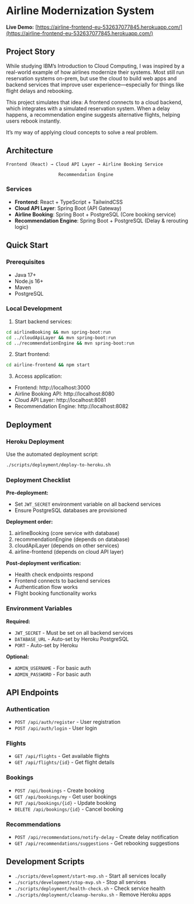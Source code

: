 # Airline Modernization System

**Live Demo:** [https://airline-frontend-eu-532637077845.herokuapp.com/](https://airline-frontend-eu-532637077845.herokuapp.com/)

## Project Story
While studying IBM’s Introduction to Cloud Computing, I was inspired by a real-world example of how airlines modernize their systems. 
Most still run reservation systems on-prem, but use the cloud to build web apps and backend services that improve user experience—especially for things like flight delays and rebooking.

This project simulates that idea:
A frontend connects to a cloud backend, which integrates with a simulated reservation system. When a delay happens, a recommendation engine suggests alternative flights, helping users rebook instantly.

It’s my way of applying cloud concepts to solve a real problem.




## Architecture

```
Frontend (React) → Cloud API Layer → Airline Booking Service
                              ↓
                    Recommendation Engine
```

### Services

- **Frontend**: React + TypeScript + TailwindCSS
- **Cloud API Layer**: Spring Boot (API Gateway)
- **Airline Booking**: Spring Boot + PostgreSQL (Core booking service)
- **Recommendation Engine**: Spring Boot + PostgreSQL (Delay & rerouting logic)

## Quick Start

### Prerequisites
- Java 17+
- Node.js 16+
- Maven
- PostgreSQL

### Local Development

1. Start backend services:
```bash
cd airlineBooking && mvn spring-boot:run
cd ../cloudApiLayer && mvn spring-boot:run
cd ../recommendationEngine && mvn spring-boot:run
```

2. Start frontend:
```bash
cd airline-frontend && npm start
```

3. Access application:
- Frontend: http://localhost:3000
- Airline Booking API: http://localhost:8080
- Cloud API Layer: http://localhost:8081
- Recommendation Engine: http://localhost:8082

## Deployment

### Heroku Deployment

Use the automated deployment script:
```bash
./scripts/deployment/deploy-to-heroku.sh
```

### Deployment Checklist

**Pre-deployment:**
- Set `JWT_SECRET` environment variable on all backend services
- Ensure PostgreSQL databases are provisioned

**Deployment order:**
1. airlineBooking (core service with database)
2. recommendationEngine (depends on database)
3. cloudApiLayer (depends on other services)
4. airline-frontend (depends on cloud API layer)

**Post-deployment verification:**
- Health check endpoints respond
- Frontend connects to backend services
- Authentication flow works
- Flight booking functionality works

### Environment Variables

**Required:**
- `JWT_SECRET` - Must be set on all backend services
- `DATABASE_URL` - Auto-set by Heroku PostgreSQL
- `PORT` - Auto-set by Heroku

**Optional:**
- `ADMIN_USERNAME` - For basic auth
- `ADMIN_PASSWORD` - For basic auth

## API Endpoints

### Authentication
- `POST /api/auth/register` - User registration
- `POST /api/auth/login` - User login

### Flights
- `GET /api/flights` - Get available flights
- `GET /api/flights/{id}` - Get flight details

### Bookings
- `POST /api/bookings` - Create booking
- `GET /api/bookings/my` - Get user bookings
- `PUT /api/bookings/{id}` - Update booking
- `DELETE /api/bookings/{id}` - Cancel booking

### Recommendations
- `POST /api/recommendations/notify-delay` - Create delay notification
- `GET /api/recommendations/suggestions` - Get rebooking suggestions



## Development Scripts

- `./scripts/development/start-mvp.sh` - Start all services locally
- `./scripts/development/stop-mvp.sh` - Stop all services
- `./scripts/deployment/health-check.sh` - Check service health
- `./scripts/deployment/cleanup-heroku.sh` - Remove Heroku apps

 